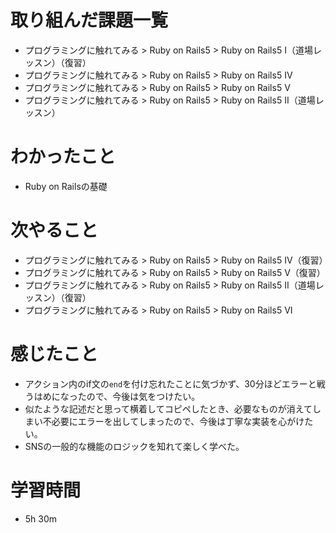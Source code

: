 # 取り組んだ課題一覧
* プログラミングに触れてみる > Ruby on Rails5 > Ruby on Rails5 I（道場レッスン）（復習）
* プログラミングに触れてみる > Ruby on Rails5 > Ruby on Rails5 IV
* プログラミングに触れてみる > Ruby on Rails5 > Ruby on Rails5 V
* プログラミングに触れてみる > Ruby on Rails5 > Ruby on Rails5 II（道場レッスン）

# わかったこと
* Ruby on Railsの基礎

# 次やること
* プログラミングに触れてみる > Ruby on Rails5 > Ruby on Rails5 IV（復習）
* プログラミングに触れてみる > Ruby on Rails5 > Ruby on Rails5 V（復習）
* プログラミングに触れてみる > Ruby on Rails5 > Ruby on Rails5 II（道場レッスン）（復習）
* プログラミングに触れてみる > Ruby on Rails5 > Ruby on Rails5 VI

# 感じたこと
* アクション内のif文の`end`を付け忘れたことに気づかず、30分ほどエラーと戦うはめになったので、今後は気をつけたい。
* 似たような記述だと思って横着してコピペしたとき、必要なものが消えてしまい不必要にエラーを出してしまったので、今後は丁寧な実装を心がけたい。
* SNSの一般的な機能のロジックを知れて楽しく学べた。


# 学習時間
* 5h 30m
